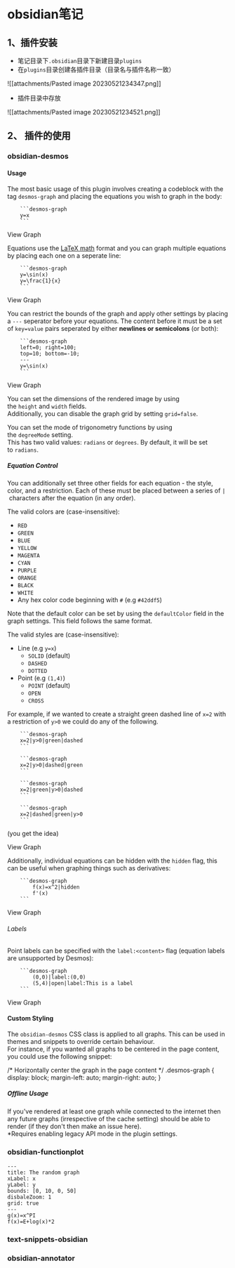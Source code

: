 
# obsidian笔记
## 1、插件安装

- 笔记目录下`.obsidian`目录下新建目录`plugins`
- 在`plugins`目录创建各插件目录（目录名与插件名称一致）


![[attachments/Pasted image 20230521234347.png]]
- 插件目录中存放

![[attachments/Pasted image 20230521234521.png]]

## 2、 插件的使用

### obsidian-desmos

#### Usage

The most basic usage of this plugin involves creating a codeblock with the tag `desmos-graph` and placing the equations you wish to graph in the body:

```
    ```desmos-graph
    y=x
    ```
```

View Graph

Equations use the [LaTeX math](https://en.wikibooks.org/wiki/LaTeX/Mathematics) format and you can graph multiple equations by placing each one on a seperate line:

```
    ```desmos-graph
    y=\sin(x)
    y=\frac{1}{x}
    ```
```

View Graph

You can restrict the bounds of the graph and apply other settings by placing a `---` seperator before your equations. The content before it must be a set of `key=value` pairs seperated by either **newlines or semicolons** (or both):

```
    ```desmos-graph
    left=0; right=100;
    top=10; bottom=-10;
    ---
    y=\sin(x)
    ```
```

View Graph

You can set the dimensions of the rendered image by using the `height` and `width` fields.  
Additionally, you can disable the graph grid by setting `grid=false`.

You can set the mode of trigonometry functions by using the `degreeMode` setting.  
This has two valid values: `radians` or `degrees`. By default, it will be set to `radians`.

##### [](https://github.com/Nigecat/obsidian-desmos#equation-control)Equation Control

You can additionally set three other fields for each equation - the style, color, and a restriction. Each of these must be placed between a series of `|` characters after the equation (in any order).

The valid colors are (case-insensitive):

-   `RED`
-   `GREEN`
-   `BLUE`
-   `YELLOW`
-   `MAGENTA`
-   `CYAN`
-   `PURPLE`
-   `ORANGE`
-   `BLACK`
-   `WHITE`
-   Any hex color code beginning with `#` (e.g `#42ddf5`)

Note that the default color can be set by using the `defaultColor` field in the graph settings. This field follows the same format.

The valid styles are (case-insensitive):

-   Line (e.g `y=x`)
    -   `SOLID` (default)
    -   `DASHED`
    -   `DOTTED`
-   Point (e.g `(1,4)`)
    -   `POINT` (default)
    -   `OPEN`
    -   `CROSS`

For example, if we wanted to create a straight green dashed line of `x=2` with a restriction of `y>0` we could do any of the following.

```
    ```desmos-graph
    x=2|y>0|green|dashed
    ```
```

```
    ```desmos-graph
    x=2|y>0|dashed|green
    ```
```

```
    ```desmos-graph
    x=2|green|y>0|dashed
    ```
```

```
    ```desmos-graph
    x=2|dashed|green|y>0
    ```
```

(you get the idea)

View Graph

Additionally, individual equations can be hidden with the `hidden` flag, this can be useful when graphing things such as derivatives:

```
    ```desmos-graph
        f(x)=x^2|hidden
        f'(x)
    ```
```

View Graph

###### [](https://github.com/Nigecat/obsidian-desmos#labels)Labels

Point labels can be specified with the `label:<content>` flag (equation labels are unsupported by Desmos):

```
    ```desmos-graph
        (0,0)|label:(0,0)
        (5,4)|open|label:This is a label
    ```
```

View Graph

#### [](https://github.com/Nigecat/obsidian-desmos#custom-styling)Custom Styling

The `obsidian-desmos` CSS class is applied to all graphs. This can be used in themes and snippets to override certain behaviour.  
For instance, if you wanted all graphs to be centered in the page content, you could use the following snippet:

/* Horizontally center the graph in the page content */
.desmos-graph {
    display: block;
    margin-left: auto;
    margin-right: auto;
}

##### [](https://github.com/Nigecat/obsidian-desmos#offline-usage)Offline Usage

If you've rendered at least one graph while connected to the internet then any future graphs (irrespective of the cache setting) should be able to render (if they don't then make an issue here).  
*Requires enabling legacy API mode in the plugin settings.





### obsidian-functionplot



```functionplot
---
title: The random graph
xLabel: x
yLabel: y
bounds: [0, 10, 0, 50]
disbaleZoom: 1
grid: true
---
g(x)=x^PI
f(x)=E+log(x)*2
```
### text-snippets-obsidian

### obsidian-annotator